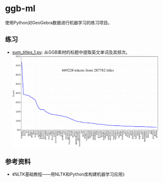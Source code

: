 # ggb-ml

使用Python对GeoGebra数据进行机器学习的练习项目。

## 练习

- [sum_titles_1.py](sum_titles_1.py): 从GGB素材的标题中提取英文单词及其频次。
  ![](screenshot/sum_titles_1.png)

## 参考资料

- 《NLTK基础教程——用NLTK和Python库构建机器学习应用》
